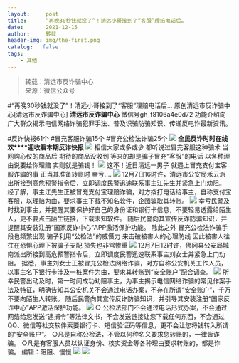 ```yaml
---
layout:     post
title:      “再晚30秒钱就没了”！清远小哥接到了“客服”理赔电话后…
date:       2021-12-15
author:     转载
header-img: img/the-first.png
catalog:   false
tags:
    - 其他
---
```


<blockquote><p>转载：清远市反诈骗中心<br>
来源：微信公众号</p></blockquote>

#“再晚30秒钱就没了”！清远小哥接到了“客服”理赔电话后…
原创清远市反诈骗中心[清远市反诈骗中心]
**清远市反诈骗中心**
微信号gh_f8106a4e0d72
功能介绍向广大群众揭示电信网络诈骗犯罪手法、普及识骗防骗知识、传递反电诈最新资讯。

#反诈快报61个
#冒充客服诈骗15个
#冒充公检法诈骗25个
![]({{site.baseurl}}/postimg/3CxTSiafadcic5zyXUfbXLUClzlpaoknCpV4bErPg2kuuS97hoJJbNCtFOVZ9X0j5W26HDaregC5kibiaLGl8CPr9A.gif)
**全民反诈时时在线**
**欢****迎收看本期反诈快报**
![]({{site.baseurl}}/postimg/3CxTSiafadc8a4dOaanVmTQc2uAiapibyibo6OMNFicCLrib6Egdb2RsH9hjvyrgiao0xB2urGRvsQzTWWblUlg0a9xjQ.gif)
相信大家或多或少
都听说过冒充客服这种骗术
当网购心仪的商品后
期待的商品没收到
等来的却是骗子冒充“客服”的电话
以各种理由说要给你理赔
实则就是骗钱！
![]({{site.baseurl}}/postimg/3CxTSiafadcibLedGzlrgol1KicZ0CIgRYNLM5F07L1r9k3COE7icse9ia0pCLFqVswyibY0jj31jZhB3H4ibdNDTfAwQ.jpeg)
这不！近日清远一男子
就遇上冒充支付宝客服诈骗的事
正当其准备转账时
幸亏....
![]({{site.baseurl}}/postimg/3CxTSiafadcibLedGzlrgol1KicZ0CIgRYN7EE9JbGm9micTKgW6fXbMBnHicicib1QZW60MiblfEolyiaS2XYMP6IuyYHQ.png)
12月7日16时许，清远市公安局禾云派出所接到高危预警指令后，立即调度民警迅速联系事主江先生并紧急上门劝阻。
经了解，事主江先生正被冒充支付宝理赔诈骗，对方拨打电话给事主，自称支付宝客服，以理赔为由，要求事主下载不知名软件，企图骗取其转账。
![]({{site.baseurl}}/postimg/3CxTSiafadcibLedGzlrgol1KicZ0CIgRYNkicqYlsPCNlhRelJGicvKXhq8b0wqBzkROfukMUUvbcv8ZhLth2GibIFg.png)
幸亏民警及时找到事主，并提醒其要保护好自己的身份证和银行卡信息，不要轻易透露给陌生人，更不要点击陌生链接，下载未知软件。
随后民警向其宣传反诈防骗知识，并提醒其安装注册“国家反诈中心”APP激活保护功能。
除此之外
冒充公检法诈骗手段也频繁出现
骗子利用“公检法”的威慑力
来击破被害人的心理防线
因此被害人往往在恐惧心理下被骗子支配
损失也非常惨重
![]({{site.baseurl}}/postimg/3CxTSiafadcibLedGzlrgol1KicZ0CIgRYN3UxOwey3gnt4BZagcVOViaXsicibSK6eYtO3qA8rEhgQXDdYNbvxMdTEw.jpeg)
12月7日12时许，佛冈县公安局城南派出所接到高危预警指令后，立即调度民警迅速联系事主刘女士并紧急上门劝阻。
据悉，事主刘女士正被冒充公检法网络诈骗，对方自称公安机关工作人员，以事主名下银行卡涉及一桩案件为由，要求其转账到“安全账户”配合调查。
![]({{site.baseurl}}/postimg/3CxTSiafadcibLedGzlrgol1KicZ0CIgRYNWKCpAzAIlB0UDDd1DRdoic4nNiaa6DicVLwvsOVckDXBDIwuV9fpcos1A.png)
所幸民警出动及时，第一时间成功劝阻事主，为事主揭示电信网络诈骗的常见作案手法及特征，明确告知其公安机关不会通过电话办案，不存在所谓“安全账户”，千万不要向陌生人转账。
随后民警向其宣传反诈防骗知识，并引导其安装注册“国家反诈中心”APP激活保护功能。
![]({{site.baseurl}}/postimg/3CxTSiafadcicSrq1TuCGjeg2XR8pkWTQy35zoTPIMPXzr1WuAj8qB3ZcbcVDsHhONZTzWhicTwzmQkTa4MDFcIyg.png)
○
公检法部门不会通过电话形式办案，不会通过网络给您发送“逮捕令”等法律文书，不会发送链接让您下载任何东西，不会通过QQ、微信等社交软件索要银行卡、短信验证码等信息，更不会让您将钱转入所谓的“安全账户”。
○凡是自称公检法，不管以何种名义要求您转账的，一律皆诈骗。
○凡是有客服人员以认证身份、核实资金等各种理由要求转账的，都是诈骗。
编辑：阻阻、慢慢
![]({{site.baseurl}}/postimg/SUycX2yckdJ5YVVCpDYl0c5CbMTO3KgBTesbSxe5zKHlm2GQsTWAFTgswCXscN6Y9vuJHFcE77orSK7ClzYOdg.jpeg)
![]({{site.baseurl}}/postimg/3CxTSiafadcic5zyXUfbXLUClzlpaoknCpErldQhhamfG7KH1qHGrr3icT9iaAoE1B4noSO7EewO2k8fys5pMuaoog.gif)
